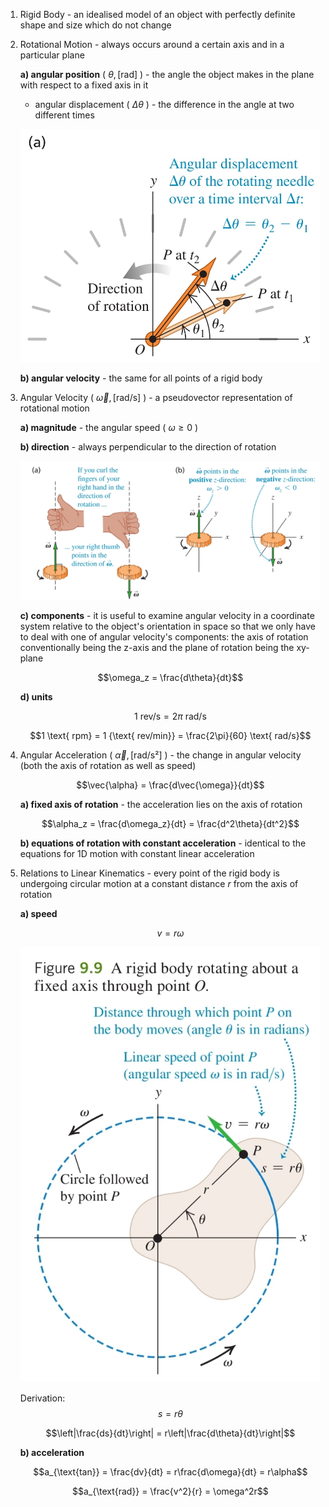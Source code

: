 1. Rigid Body - an idealised model of an object with perfectly definite shape and size which do not change

2. Rotational Motion - always occurs around a certain axis and in a particular plane
	
	**a) angular position** ( $\theta, [\text{rad}]$ ) - the angle the object makes in the plane with respect to a fixed axis in it
	- angular displacement ( $\Delta \theta$ ) - the difference in the angle at two different times
	
	![Angular Displacement](Resources/Angular%20Displacement.jpg)
	
	**b) angular velocity** - the same for all points of a rigid body

3. Angular Velocity ( $\vec{\omega}, [\text{rad/s}]$ ) - a pseudovector representation of rotational motion
	
	**a) magnitude** - the angular speed ( $\omega \ge 0$ )
	
	**b) direction** - always perpendicular to the direction of rotation
	
	![Angular Velocity](Resources/Angular%20Velocity.jpg)
	
	**c) components** - it is useful to examine angular velocity in a coordinate system relative to the object's orientation in space so that we only have to deal with one of angular velocity's components: the axis of rotation conventionally being the z-axis and the plane of rotation being the xy-plane
	
	$$\omega_z = \frac{d\theta}{dt}$$
	
	**d) units**
	
	$$1 \text{ rev/s} = 2\pi \text{ rad/s}$$
	
	$$1 \text{ rpm} = 1 {\text{ rev/min}} = \frac{2\pi}{60} \text{ rad/s}$$

4. Angular Acceleration ( $\vec{\alpha}, [\text{rad/s²}]$ ) - the change in angular velocity (both the axis of rotation as well as speed)
	
	$$\vec{\alpha} = \frac{d\vec{\omega}}{dt}$$
	
	**a) fixed axis of rotation** - the acceleration lies on the axis of rotation
	
	$$\alpha_z = \frac{d\omega_z}{dt} = \frac{d^2\theta}{dt^2}$$
	
	**b) equations of rotation with constant acceleration** - identical to the equations for 1D motion with constant linear acceleration

5. Relations to Linear Kinematics - every point of the rigid body is undergoing circular motion at a constant distance $r$ from the axis of rotation
	
	**a) speed**
	
	$$v = r\omega$$
	
	![Linear and Angular Speed](Resources/Linear%20and%20Angular%20Speed.jpg)
	
	Derivation:
	$$s = r\theta$$
	
	$$\left|\frac{ds}{dt}\right| = r\left|\frac{d\theta}{dt}\right|$$
	
	**b) acceleration**
	
	$$a_{\text{tan}} = \frac{dv}{dt} = r\frac{d\omega}{dt} = r\alpha$$
	
	$$a_{\text{rad}} = \frac{v^2}{r} = \omega^2r$$